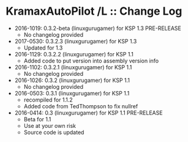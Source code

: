 # KramaxAutoPilot /L :: Change Log

* 2016-1019: 0.3.2-beta (linuxgurugamer) for KSP 1.3 PRE-RELEASE
	+ No changelog provided
* 2017-0530: 0.3.2.3 (linuxgurugamer) for KSP 1.3
	+ Updated for 1.3
* 2016-1129: 0.3.2.2 (linuxgurugamer) for KSP 1.1
	+ Added code to put version into assembly version info
* 2016-1102: 0.3.2.1 (linuxgurugamer) for KSP 1.1
	+ No changelog provided
* 2016-1026: 0.3.2 (linuxgurugamer) for KSP 1.1
	+ No changelog provided
* 2016-0503: 0.3.1 (linuxgurugamer) for KSP 1.1
	+ recompiled for 1.1.2
	+ Added code from TedThompson to fix nullref
* 2016-0414: 0.3 (linuxgurugamer) for KSP 1.1 PRE-RELEASE
	+ Beta for 1.1
	+ Use at your own risk
	+ Source code is updated
